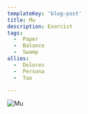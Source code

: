 ```yaml
---
templateKey: 'blog-post'
title: Mu
description: Exorcist
tags:
  -  Paper
  -  Balance
  -  Swamp
allies:
  -  Dolores
  -  Persona
  -  Tao

---
```

![Mu](/img/Mu.png)
